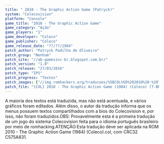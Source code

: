 ```yaml
---
title: " 2010 - The Graphic Action Game (Patryck)"
system: "Colecovision"
platform: "Console"
game_title: "2010 - The Graphic Action Game"
game_category: "Ação"
game_players: "1"
game_developer: "Coleco"
game_publisher: "Coleco"
game_release_date: "??/??/1984"
patch_author: "Patryck Padilha de Oliveira"
patch_group: "Nenhum"
patch_site: "//ab-gamesinc-br.blogspot.com.br/"
patch_version: "1.0"
patch_release: "27/03/2016"
patch_type: "IPS"
patch_progress: "Textos"
patch_images: ["//img.romhackers.org/traducoes/%5BCOL%5D%202010%20-%20The%20Graphic%20Action%20Game%20-%20Patryck%20-%201.png","//img.romhackers.org/traducoes/%5BCOL%5D%202010%20-%20The%20Graphic%20Action%20Game%20-%20Patryck%20-%202.png","//img.romhackers.org/traducoes/%5BCOL%5D%202010%20-%20The%20Graphic%20Action%20Game%20-%20Patryck%20-%203.png"]
patch_file: "[COL] 2010 - The Graphic Action Game (1984) (Coleco) [T-BR] [T-Patryck G-Nenhum] [V-1.0 A-2016].zip"
---
```

A maioria dos textos está traduzida, mas não está acentuada, e vários gráficos foram editados. Além disso, o autor da tradução informa que os menus possuem textos compartilhados com a bios do Colecovision e, por isso, não foram traduzidos.OBS: Provavelmente esta é a primeira tradução de um jogo do sistema Colecovision feita para o idioma português brasileiro por meio de romhacking.ATENÇÃO:Esta tradução deve ser aplicada na ROM 2010 - The Graphic Action Game (1984) (Coleco).col, com CRC32 C575A831.